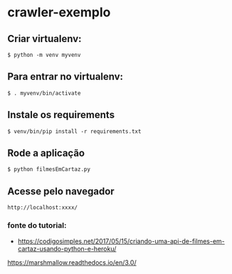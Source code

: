 # crawler-exemplo


## Criar virtualenv:

```$ python -m venv myvenv```


## Para entrar no virtualenv:

```$ . myvenv/bin/activate```


## Instale os requirements

```$ venv/bin/pip install -r requirements.txt```


## Rode a aplicação

```$ python filmesEmCartaz.py```


## Acesse pelo navegador

```http://localhost:xxxx/```


### fonte do tutorial:


* https://codigosimples.net/2017/05/15/criando-uma-api-de-filmes-em-cartaz-usando-python-e-heroku/


https://marshmallow.readthedocs.io/en/3.0/
